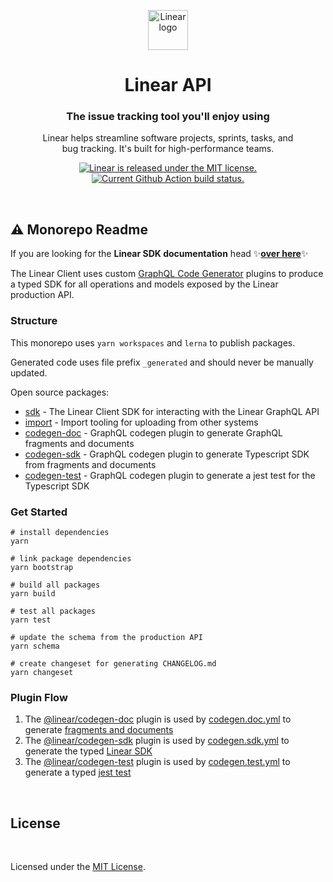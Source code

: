 <!-- TEXT_SECTION:header:START -->
<p align="center">
  <a href="https://linear.app" target="_blank" rel="noopener noreferrer">
    <img width="64" src="https://raw.githubusercontent.com/linear/linear/master/docs/logo.svg" alt="Linear logo">
  </a> 
</p>
<h1 align="center">
  Linear API
</h1>
<h3 align="center">
  The issue tracking tool you'll enjoy using
</h3>
<p align="center">
  Linear helps streamline software projects, sprints, tasks, and<br />
  bug tracking. It's built for high-performance teams.
</p>
<p align="center">
  <a href="https://github.com/linear/linear/blob/master/LICENSE">
    <img src="https://img.shields.io/badge/license-MIT-blue.svg" alt="Linear is released under the MIT license." />
  </a>
  <a href="https://github.com/linear/linear/workflows/build">
    <img src="https://github.com/linear/linear/workflows/build/badge.svg" alt="Current Github Action build status." />
  </a>
</p>
<!-- TEXT_SECTION:header:END -->

<br/>

## ⚠️ Monorepo Readme

If you are looking for the **Linear SDK documentation** head ✨[**over here**](./packages/sdk/README.md)✨

<!-- TEXT_SECTION:contribute:START -->
The Linear Client uses custom [GraphQL Code Generator](https://graphql-code-generator.com/) plugins to produce a typed SDK for all operations and models exposed by the Linear production API.

### Structure

This monorepo uses `yarn workspaces` and `lerna` to publish packages.

Generated code uses file prefix `_generated` and should never be manually updated.

Open source packages:
- [sdk](https://github.com/linear/linear/tree/master/packages/sdk/README.md) - The Linear Client SDK for interacting with the Linear GraphQL API
- [import](https://github.com/linear/linear/tree/master/packages/import/README.md) - Import tooling for uploading from other systems
- [codegen-doc](https://github.com/linear/linear/tree/master/packages/codegen-doc/README.md) - GraphQL codegen plugin to generate GraphQL fragments and documents
- [codegen-sdk](https://github.com/linear/linear/tree/master/packages/codegen-sdk/README.md) - GraphQL codegen plugin to generate Typescript SDK from fragments and documents
- [codegen-test](https://github.com/linear/linear/tree/master/packages/codegen-test/README.md) - GraphQL codegen plugin to generate a jest test for the Typescript SDK

### Get Started

```shell
# install dependencies
yarn

# link package dependencies
yarn bootstrap

# build all packages
yarn build

# test all packages
yarn test

# update the schema from the production API
yarn schema

# create changeset for generating CHANGELOG.md
yarn changeset
```

### Plugin Flow

1. The [@linear/codegen-doc](https://github.com/linear/linear/tree/master/packages/codegen-doc/README.md) plugin is used by [codegen.doc.yml](https://github.com/linear/linear/tree/master./packages/sdk/codegen.doc.yml) to generate [fragments and documents](https://github.com/linear/linear/tree/master/packages/sdk/src/_generated_documents.graphql)
2. The [@linear/codegen-sdk](https://github.com/linear/linear/tree/master/packages/codegen-sdk/README.md) plugin is used by [codegen.sdk.yml](https://github.com/linear/linear/tree/master./packages/sdk/codegen.sdk.yml) to generate the typed [Linear SDK](https://github.com/linear/linear/tree/master/packages/sdk/src/_generated_sdk.ts)
3. The [@linear/codegen-test](https://github.com/linear/linear/tree/master/packages/codegen-test/README.md) plugin is used by [codegen.test.yml](https://github.com/linear/linear/tree/master./packages/sdk/codegen.test.yml) to generate a typed [jest test](https://github.com/linear/linear/tree/master/packages/sdk/src/_tests/_generated.test.ts)

<br/>
<!-- TEXT_SECTION:contribute:END -->

<!-- TEXT_SECTION:license:START -->
## License

<br/>

Licensed under the [MIT License](./LICENSE).
<!-- TEXT_SECTION:license:END -->